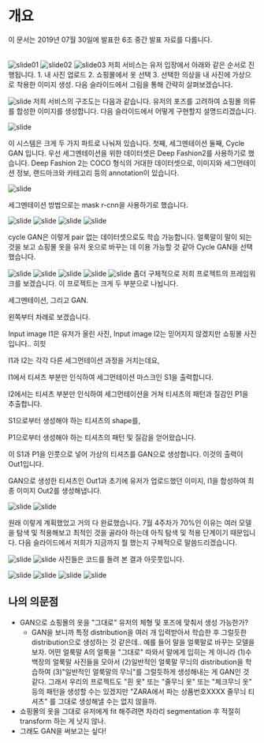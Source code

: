 # 개요
이 문서는 2019년 07월 30일에 발표한 6조 중간 발표 자료를 다룹니다.<br><br>


![slide01](img/190730/slide00.jpg)
![slide02](img/190730/slide01.jpg)
![slide03](img/190730/slide02.jpg)
저희 서비스는 유저 입장에서 아래와 같은 순서로 진행됩니다. 1. 내 사진 업로드 2. 쇼핑몰에서 옷 선택 3. 선택한 의상을 내 사진에 가상으로 착용한 이미지 생성.    다음 슬라이드에서 그림을 통해 간략히 살펴보겠습니다.<br>

![slide](img/190730/slide03.jpg)
저희 서비스의 구조도는 다음과 같습니다. 유저의 포즈를 고려하여 쇼핑몰 의류를 합성한 이미지를 생성합니다. 다음 슬라이드에서 어떻게 구현할지 설명드리겠습니다.

![slide](img/190730/slide04.jpg)

이 시스템은 크게 두 가지 파트로 나눠져 있습니다. 첫째, 세그멘테이션 둘째, Cycle GAN 입니다. 우선 세그멘테이션을 위한 데이터셋은 Deep Fashion2를 사용하기로 했습니다. Deep Fashion 2는 COCO 형식의 거대한 데이터셋으로, 이미지와 세그먼테이션 정보, 랜드마크와 카테고리 등의 annotation이 있습니다.

![slide](img/190730/slide05.jpg)

세그멘테이션 방법으로는 mask r-cnn을 사용하기로 했습니다.

![slide](img/190730/slide06.jpg)
![slide](img/190730/slide07.jpg)
![slide](img/190730/slide08.jpg)
![slide](img/190730/slide09.jpg)

cycle GAN은 이렇게 pair 없는 데이터셋으로도 학습 가능합니다. 얼룩말이 말이 되는 것을 보고 쇼핑몰 옷을 유저 옷으로 바꾸는 데 이용 가능할 것 같아 Cycle GAN을 선택했습니다.


![slide](img/190730/slide10.jpg)
![slide](img/190730/slide11.jpg)
![slide](img/190730/slide12.jpg)
![slide](img/190730/slide13.jpg)
![slide](img/190730/slide14.jpg)
좀더 구체적으로 저희 프로젝트의 프레임워크를 보겠습니다. 이 프로젝트는 크게 두 부분으로 나뉩니다.

세그멘테이션, 그리고 GAN.

왼쪽부터 차례로 보겠습니다.

Input image I1은 유저가 올린 사진, Input image I2는 믿어지지 않겠지만 쇼핑몰 사진입니다.. 히힛

I1과 I2는 각각 다른 세그먼테이션 과정을 거치는데요,

I1에서 티셔츠 부분만 인식하여 세그먼테이션 마스크인 S1을 출력합니다.

I2에서는 티셔츠 부분만 인식하여 세그먼테이션을 거쳐 티셔츠의 패턴과 질감인 P1을 추출합니다.

S1으로부터 생성해야 하는 티셔츠의 shape를,

P1으로부터 생성해야 하는 티셔츠의 패턴 및 질감을 얻어왔습니다.

이 S1과 P1을 인풋으로 넣어 가상의 티셔츠를 GAN으로 생성합니다. 이것의 출력이 Out1입니다.

GAN으로 생성한 티셔츠인 Out1과 초기에 유저가 업로드했던 이미지, I1을 합성하여 최종 이미지 Out2를 생성해냅니다.


![slide](img/190730/slide15.jpg)
![slide](img/190730/slide16.jpg)

원래 이렇게 계획했었고 거의 다 완료했습니다. 7월 4주차가 70%인 이유는 여러 모델을 탐색 및 적용해보고 최적인 것을 골라야 하는데 아직 탐색 및 적용 단계이기 때문입니다. 다음 슬라이드에서 저희가 지금까지 뭘 했는지 구체적으로 말씀드리겠습니다.

![slide](img/190730/slide17.jpg)
![slide](img/190730/slide18.jpg)
사진들은 코드를 돌려 본 결과 아웃풋입니다.

![slide](img/190730/slide19.jpg)
![slide](img/190730/slide20.jpg)
![slide](img/190730/slide21.jpg)
![slide](img/190730/slide22.jpg)


## 나의 의문점

-   GAN으로 쇼핑몰의 옷을 "그대로" 유저의 체형 및 포즈에 맞춰서 생성 가능한가?
    -   GAN을 보니까 특정 distribution을 여러 개 입력받아서 학습한 후 그럴듯한 distribution으로 생성하는 것 같은데.. 예를 들어 말을 얼룩말로 바꾸는 모델을 보자. 어떤 얼룩말 A의 얼룩을 "그대로" 따와서 말에게 입히는 게 아니라 (1)수백장의 얼룩말 사진들을 모아서 (2)일반적인 얼룩말 무늬의 distribution을 학습하여 (3)"일반적인 얼룩말의 무늬"를 그럴듯하게 생성해내는 게 GAN인 것 같다. 그래서 우리의 프로젝트도 "흰 옷" 또는 "줄무늬 옷" 또는 "체크무늬 옷" 등의 패턴을 생성할 수는 있겠지만 "ZARA에서 파는 상품번호XXXX 줄무늬 티셔츠" 를 그대로 생성해낼 수는 없지 않을까.
-   쇼핑몰의 옷을 그대로 유저에게 fit 해주려면 차라리 segmentation 후 적절히 transform 하는 게 낫지 않나.
-   그래도 GAN을 써보고는 싶다!